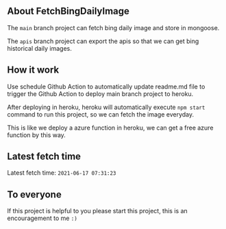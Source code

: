 ## About FetchBingDailyImage

The `main` branch project can fetch bing daily image and store in mongoose.

The `apis` branch project can export the apis so that we can get bing historical daily images.

## How it work

Use schedule Github Action to automatically update readme.md file to trigger the Github Action to deploy main branch project to heroku.

After deploying in heroku, heroku will automatically execute `npm start` command to run this project, so we can fetch the image everyday.

This is like we deploy a azure function in heroku, we can get a free azure function by this way.

## Latest fetch time

Latest fetch time: `2021-06-17 07:31:23`

## To everyone

If this project is helpful to you please start this project, this is an encouragement to me `:)`



